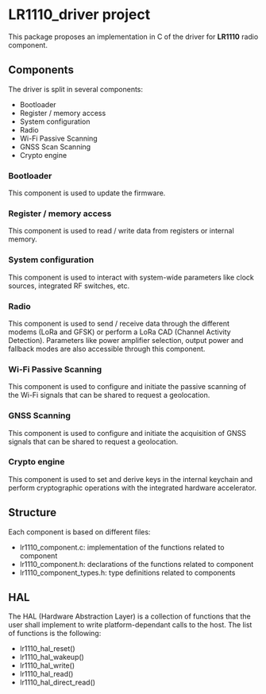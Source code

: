 # LR1110_driver project

This package proposes an implementation in C of the driver for **LR1110** radio component.

## Components

The driver is split in several components:

- Bootloader
- Register / memory access
- System configuration
- Radio
- Wi-Fi Passive Scanning
- GNSS Scan Scanning
- Crypto engine

### Bootloader

This component is used to update the firmware.

### Register / memory access

This component is used to read / write data from registers or internal memory.

### System configuration

This component is used to interact with system-wide parameters like clock sources, integrated RF switches, etc.

### Radio

This component is used to send / receive data through the different modems (LoRa and GFSK) or perform a LoRa CAD (Channel Activity Detection). Parameters like power amplifier selection, output power and fallback modes are also accessible through this component.

### Wi-Fi Passive Scanning

This component is used to configure and initiate the passive scanning of the Wi-Fi signals that can be shared to request a geolocation.

### GNSS Scanning

This component is used to configure and initiate the acquisition of GNSS signals that can be shared to request a geolocation.

### Crypto engine

This component is used to set and derive keys in the internal keychain and perform cryptographic operations with the integrated hardware accelerator.

## Structure

Each component is based on different files:

- lr1110_component.c: implementation of the functions related to component
- lr1110_component.h: declarations of the functions related to component
- lr1110_component_types.h: type definitions related to components

## HAL

The HAL (Hardware Abstraction Layer) is a collection of functions that the user shall implement to write platform-dependant calls to the host. The list of functions is the following:

- lr1110_hal_reset()
- lr1110_hal_wakeup()
- lr1110_hal_write()
- lr1110_hal_read()
- lr1110_hal_direct_read()
